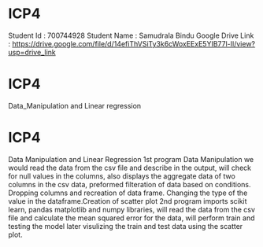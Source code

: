 # ICP4
Student Id : 700744928
Student Name : Samudrala Bindu
Google Drive Link : https://drive.google.com/file/d/14efiThVSiTy3k6cWoxEExE5YIB77l-Il/view?usp=drive_link
# ICP4
Data_Manipulation and Linear regression
# ICP4
Data Manipulation and Linear Regression
1st program Data Manipulation we would read the data from the csv file and describe in the output, will check for null values in the columns, also displays the aggregate data of two columns in the csv data, preformed filteration of data based on conditions. Dropping columns and recreation of data frame. Changing the type of the value in the dataframe.Creation of scatter plot
2nd program imports scikit learn, pandas matplotlib and numpy libraries, will read the data from the csv file and calculate the mean squared error for the data, will perform train and testing the model later visulizing the train and test data using the scatter plot.
